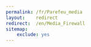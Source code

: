 ```yaml
---
permalink: /fr/Parefeu_media
layout:    redirect
redirect:  /en/Media_Firewall
sitemap:
    exclude: yes
---
```

